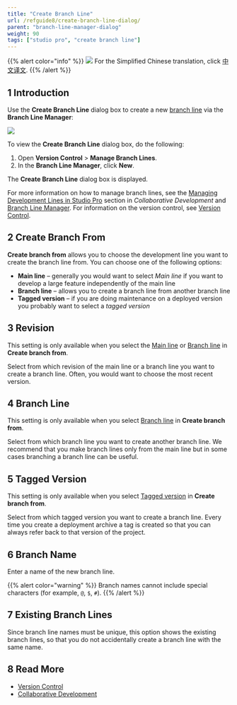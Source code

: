 ```yaml
---
title: "Create Branch Line"
url: /refguide8/create-branch-line-dialog/
parent: "branch-line-manager-dialog"
weight: 90
tags: ["studio pro", "create branch line"]
---
```


{{% alert color="info" %}}
<img src="/attachments/china.png" style="display: inline-block; margin: 0" /> For the Simplified Chinese translation, click [中文译文](https://cdn.mendix.tencent-cloud.com/documentation/refguide8/create-branch-line-dialog.pdf).
{{% /alert %}}

## 1 Introduction

Use the **Create Branch Line** dialog box to create a new [branch line](/refguide8/version-control/#branches) via the **Branch Line Manager**:

![](/attachments/refguide8/modeling/menus/version-control-menu/branch-line-manager-dialog/create-branch-line-dialog/create-branch-line.png)

To view the **Create Branch Line** dialog box,  do the following:

1. Open **Version Control** > **Manage Branch Lines**.
2. In the **Branch Line Manager**, click **New**. 

The **Create Branch Line** dialog box is displayed.

For more information on how to manage branch lines, see the [Managing Development Lines in Studio Pro](/refguide8/collaborative-development/#managing-branches) section in *Collaborative Development* and [Branch Line Manager](/refguide8/branch-line-manager-dialog/). For information on the version control, see [Version Control](/refguide8/version-control/). 

## 2 Create Branch From

**Create branch from** allows you to choose the development line you want to create the branch line from. You can choose one of the following options:

* <a name="main-line"></a>**Main line** – generally you would want to select *Main line* if you want to develop a large feature independently of the main line
* <a name="branch-line"></a>**Branch line** – allows you to create a branch line from another branch line
* <a name="tagged-version"></a>**Tagged version** – if you are doing maintenance on a deployed version you probably want to select a *tagged version*

## 3 Revision 

This setting is only available when you select the [Main line](#main-line) or [Branch line](#branch-line) in **Create branch from**. 

Select from which revision of the main line or a branch line you want to create a branch line. Often, you would want to choose the most recent version.

## 4 Branch Line 

This setting is only available when you select [Branch line](#branch-line) in **Create branch from**. 

Select from which branch line you want to create another branch line. We recommend that you make branch lines only from the main line but in some cases branching a branch line can be useful.

## 5 Tagged Version

This setting is only available when you select [Tagged version](#tagged-version) in **Create branch from**.  

Select from which tagged version you want to create a branch line. Every time you create a deployment archive a tag is created so that you can always refer back to that version of the project.

## 6 Branch Name

Enter a name of the new branch line.

{{% alert color="warning" %}}
Branch names cannot include special characters (for example, `@`, `$`, `#`). 
{{% /alert %}}

## 7 Existing Branch Lines

Since branch line names must be unique, this option shows the existing branch lines, so that you do not accidentally create a branch line with the same name.

## 8 Read More

* [Version Control](/refguide8/version-control/)
* [Collaborative Development](/refguide8/collaborative-development/)
